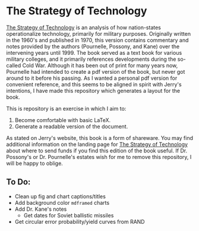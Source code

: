 # The Strategy of Technology

[The Strategy of Technology](https://www.jerrypournelle.com/slowchange/Strat.html) is an analysis of how nation-states operationalize technology, primarily for military purposes. Originally written in the 1960's and published in 1970, this version contains commentary and notes provided by the authors (Pournelle, Possony, and Kane) over the intervening years until 1999. The book served as a text book for various military colleges, and it primarily references developments during the so-called Cold War. Although it has been out of print for many years now, Pournelle had intended to create a pdf version of the book, but never got around to it before his passing. As I wanted a personal pdf version for convenient reference, and this seems to be aligned in spirit with Jerry's intentions, I have made this repository which generates a layout for the book.

This is repository is an exercise in which I aim to:
  1. Become comfortable with basic LaTeX. 
  2. Generate a readable version of the document.

As stated on Jerry's website, this book is a form of shareware. You may find additional information on the landing page for [The Strategy of Technology](https://www.jerrypournelle.com/slowchange/Strat.html) about where to send funds if you find this edition of the book useful. If Dr. Possony's or Dr. Pournelle's estates wish for me to remove this repository, I will be happy to oblige.

## To Do:
  - Clean up fig and chart captions/titles
  - Add background color `mdframed` charts
  - Add Dr. Kane's notes
    - Get dates for Soviet ballistic missiles
  - Get circular error probability/yield curves from RAND

